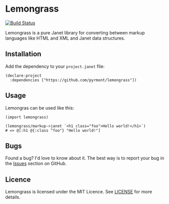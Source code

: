 # Lemongrass

[![Build Status](https://github.com/pyrmont/lemongrass/workflows/build/badge.svg)](https://github.com/pyrmont/lemongrass/actions?query=workflow%3Abuild)

Lemongrass is a pure Janet library for converting between markup languages like
HTML and XML and Janet data structures.

## Installation

Add the dependency to your `project.janet` file:

```janet
(declare-project
  :dependencies ["https://github.com/pyrmont/lemongrass"])
```

## Usage

Lemongras can be used like this:

```janet
(import lemongrass)

(lemongrass/markup->janet `<h1 class="foo">Hello world!</h1>`)
# => @[:h1 @{:class "foo"} "Hello world!"]
```

## Bugs

Found a bug? I'd love to know about it. The best way is to report your bug in
the [Issues][] section on GitHub.

[Issues]: https://github.com/pyrmont/lemongrass/issues

## Licence

Lemongrass is licensed under the MIT Licence. See [LICENSE][] for more details.

[LICENSE]: https://github.com/pyrmont/lemongrass/blob/master/LICENSE
